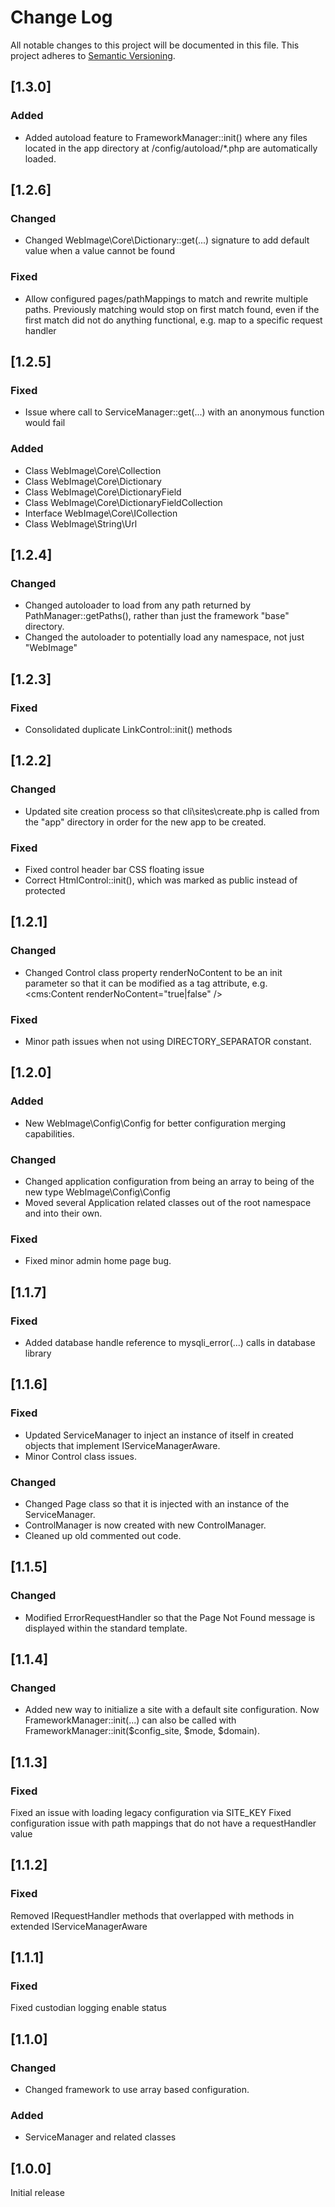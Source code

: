 # Change Log
All notable changes to this project will be documented in this file.
This project adheres to [Semantic Versioning](http://semver.org/).

## [1.3.0]
### Added
- Added autoload feature to FrameworkManager::init() where any files located in the app directory at /config/autoload/*.php are automatically loaded.

## [1.2.6]
### Changed
- Changed WebImage\Core\Dictionary::get(...) signature to add default value when a value cannot be found
### Fixed
- Allow configured pages/pathMappings to match and rewrite multiple paths. Previously matching would stop on first match found, even if the first match did not do anything functional, e.g. map to a specific request handler

## [1.2.5]
### Fixed
- Issue where call to ServiceManager::get(...) with an anonymous function would fail

### Added
- Class WebImage\Core\Collection
- Class WebImage\Core\Dictionary
- Class WebImage\Core\DictionaryField
- Class WebImage\Core\DictionaryFieldCollection
- Interface WebImage\Core\ICollection
- Class WebImage\String\Url

## [1.2.4]
### Changed
- Changed autoloader to load from any path returned by PathManager::getPaths(), rather than just the framework "base" directory.
- Changed the autoloader to potentially load any namespace, not just "WebImage"

## [1.2.3]
### Fixed
- Consolidated duplicate LinkControl::init() methods

## [1.2.2]
### Changed
- Updated site creation process so that cli\sites\create.php is called from the "app" directory in order for the new app to be created.
### Fixed
- Fixed control header bar CSS floating issue
- Correct HtmlControl::init(), which was marked as public instead of protected

## [1.2.1]
### Changed
- Changed Control class property renderNoContent to be an init parameter so that it can be modified as a tag attribute, e.g. <cms:Content renderNoContent="true|false" />
### Fixed
- Minor path issues when not using DIRECTORY_SEPARATOR constant.

## [1.2.0]
### Added
- New WebImage\Config\Config for better configuration merging capabilities.
### Changed
- Changed application configuration from being an array to being of the new type WebImage\Config\Config
- Moved several Application related classes out of the root namespace and into their own.
### Fixed
- Fixed minor admin home page bug.

## [1.1.7]
### Fixed
- Added database handle reference to mysqli_error(...) calls in database library

## [1.1.6]
### Fixed
- Updated ServiceManager to inject an instance of itself in created objects that implement IServiceManagerAware.
- Minor Control class issues.
### Changed
- Changed Page class so that it is injected with an instance of the ServiceManager.
- ControlManager is now created with new ControlManager.
- Cleaned up old commented out code.
 
## [1.1.5]
### Changed
- Modified ErrorRequestHandler so that the Page Not Found message is displayed within the standard template.

## [1.1.4]
### Changed
- Added new way to initialize a site with a default site configuration.  Now FrameworkManager::init(...) can also be called with FrameworkManager::init($config_site, $mode, $domain).

## [1.1.3]
### Fixed
Fixed an issue with loading legacy configuration via SITE_KEY
Fixed configuration issue with path mappings that do not have a requestHandler value

## [1.1.2]
### Fixed
Removed IRequestHandler methods that overlapped with methods in extended IServiceManagerAware

## [1.1.1]
### Fixed
Fixed custodian logging enable status

## [1.1.0]
### Changed
- Changed framework to use array based configuration.

### Added
- ServiceManager and related classes

## [1.0.0]
Initial release